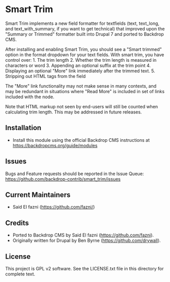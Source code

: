 Smart Trim
======================

Smart Trim implements a new field formatter for textfields (text, text_long,
  and text_with_summary, if you want to get technical) that improved upon the
  "Summary or Trimmed" formatter built into Drupal 7 and ported to Backdrop CMS.

After installing and enabling Smart Trim, you should see a "Smart trimmed"
  option in the format dropdown for your text fields. With smart trim, you have
  control over:
    1. The trim length
    2. Whether the trim length is measured in characters or word
    3. Appending an optional suffix at the trim point
    4. Displaying an optional "More" link immediately after the trimmed text.
    5. Stripping out HTML tags from the field

The "More" link functionality may not make sense in many contexts, and may be
 redundant in situations where "Read More" is included in set of links included
 with the node.

Note that HTML markup not seen by end-users will still be counted when
  calculating trim length. This may be addressed in future releases.

Installation
------------

- Install this module using the official Backdrop CMS instructions at
  https://backdropcms.org/guide/modules

Issues
------

Bugs and Feature requests should be reported in the Issue Queue:
https://github.com/backdrop-contrib/smart_trim/issues

Current Maintainers
-------------------

- Said El fazni (https://github.com/fazni/)


Credits
-------

- Ported to Backdrop CMS by Said El fazni (https://github.com/fazni).
- Originally written for Drupal by Ben Byrne (https://github.com/drywall).

License
-------

This project is GPL v2 software. See the LICENSE.txt file in this directory for
complete text.